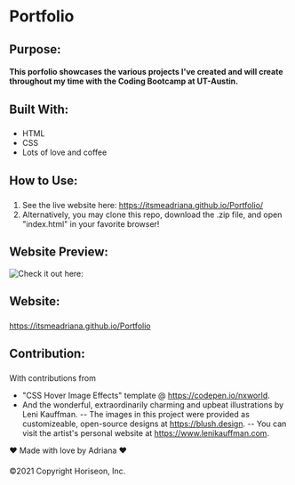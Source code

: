 # Portfolio

## Purpose:

#### This porfolio showcases the various projects I've created and will create throughout my time with the Coding Bootcamp at UT-Austin.

## Built With:

### 
- HTML
- CSS
- Lots of love and coffee

## How to Use:

###

1. See the live website here: https://itsmeadriana.github.io/Portfolio/
2. Alternatively, you may clone this repo, download the .zip file, and open "index.html" in your favorite browser!

## Website Preview:

![Check it out here:](https://github.com/itsmeadriana/Portfolio/blob/f41f2caf78e02f22643ec3410b5e6baa689796e0/assets/images/web%20images/portfolio-snapshot.png)

## Website:

###

https://itsmeadriana.github.io/Portfolio

## Contribution:
###
With contributions from 
 - "CSS Hover Image Effects" template @ https://codepen.io/nxworld.
 - And the wonderful, extraordinarily charming and upbeat illustrations by Leni Kauffman.
 -- The images in this project were provided as customizeable, open-source designs at https://blush.design. 
 -- You can visit the artist's personal website at https://www.lenikauffman.com.

❤️ Made with love by Adriana ❤️
####
©️2021 Copyright Horiseon, Inc.

